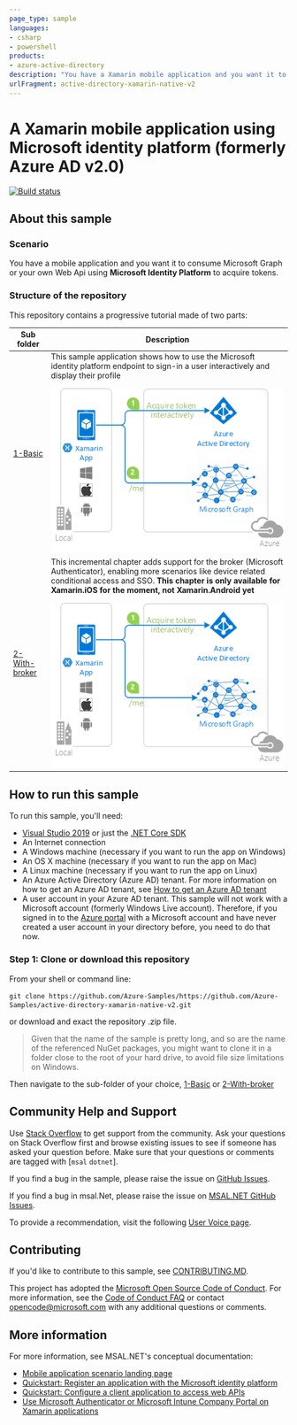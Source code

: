 ```yaml
---
page_type: sample
languages:
- csharp
- powershell
products:
- azure-active-directory
description: "You have a Xamarin mobile application and you want it to consume Microsoft Graph or your own Web Api using Microsoft Identity Platform to acquire tokens."
urlFragment: active-directory-xamarin-native-v2
---
```


# A Xamarin mobile application using Microsoft identity platform (formerly Azure AD v2.0)

[![Build status](https://identitydivision.visualstudio.com/IDDP/_apis/build/status/AAD%20Samples/.NET%20client%20samples/CI%20of%20Azure-Samples%20--%20xamarin-native-v2)](https://identitydivision.visualstudio.com/IDDP/_build/latest?definitionId=32)

## About this sample

### Scenario

You have a mobile application and you want it to consume Microsoft Graph or your own Web Api using **Microsoft Identity Platform** to acquire tokens.

### Structure of the repository

This repository contains a progressive tutorial made of two parts:

Sub folder                    | Description
----------------------------- | -----------
[1-Basic](https://github.com/Azure-Samples/active-directory-xamarin-native-v2/tree/master/1-Basic) | This sample application shows how to use the Microsoft identity platform endpoint to sign-in a user interactively and display their profile </p> ![Topology](./1-Basic/ReadmeFiles/Topology.png)
[2-With-broker](https://github.com/Azure-Samples/active-directory-xamarin-native-v2/tree/master/2-With-broker)  | This incremental chapter adds support for the broker (Microsoft Authenticator), enabling more scenarios like device related conditional access and SSO. **This chapter is only available for Xamarin.iOS for the moment, not Xamarin.Android yet** </p>  ![Topology](./2-With-broker/ReadmeFiles/Topology.png)

## How to run this sample

To run this sample, you'll need:

- [Visual Studio 2019](https://aka.ms/vsdownload) or just the [.NET Core SDK](https://www.microsoft.com/net/learn/get-started)
- An Internet connection
- A Windows machine (necessary if you want to run the app on Windows)
- An OS X machine (necessary if you want to run the app on Mac)
- A Linux machine (necessary if you want to run the app on Linux)
- An Azure Active Directory (Azure AD) tenant. For more information on how to get an Azure AD tenant, see [How to get an Azure AD tenant](https://azure.microsoft.com/en-us/documentation/articles/active-directory-howto-tenant/)
- A user account in your Azure AD tenant. This sample will not work with a Microsoft account (formerly Windows Live account). Therefore, if you signed in to the [Azure portal](https://portal.azure.com) with a Microsoft account and have never created a user account in your directory before, you need to do that now.

### Step 1:  Clone or download this repository

From your shell or command line:

```Shell
git clone https://github.com/Azure-Samples/https://github.com/Azure-Samples/active-directory-xamarin-native-v2.git
```

or download and exact the repository .zip file.

> Given that the name of the sample is pretty long, and so are the name of the referenced NuGet packages, you might want to clone it in a folder close to the root of your hard drive, to avoid file size limitations on Windows.

Then navigate to the sub-folder of your choice, [1-Basic](./1-Basic) or [2-With-broker](./2-With-broker)

## Community Help and Support

Use [Stack Overflow](http://stackoverflow.com/questions/tagged/msal) to get support from the community.
Ask your questions on Stack Overflow first and browse existing issues to see if someone has asked your question before.
Make sure that your questions or comments are tagged with [`msal` `dotnet`].

If you find a bug in the sample, please raise the issue on [GitHub Issues](../../issues).

If you find a bug in msal.Net, please raise the issue on [MSAL.NET GitHub Issues](https://github.com/AzureAD/microsoft-authentication-library-for-dotnet/issues).

To provide a recommendation, visit the following [User Voice page](https://feedback.azure.com/forums/169401-azure-active-directory).

## Contributing

If you'd like to contribute to this sample, see [CONTRIBUTING.MD](/CONTRIBUTING.md).

This project has adopted the [Microsoft Open Source Code of Conduct](https://opensource.microsoft.com/codeofconduct/). For more information, see the [Code of Conduct FAQ](https://opensource.microsoft.com/codeofconduct/faq/) or contact [opencode@microsoft.com](mailto:opencode@microsoft.com) with any additional questions or comments.

## More information

For more information, see MSAL.NET's conceptual documentation:

- [Mobile application scenario landing page](https://docs.microsoft.com/azure/active-directory/develop/scenario-mobile-overview)
- [Quickstart: Register an application with the Microsoft identity platform](https://docs.microsoft.com/azure/active-directory/develop/quickstart-register-app)
- [Quickstart: Configure a client application to access web APIs](https://docs.microsoft.com/azure/active-directory/develop/quickstart-configure-app-access-web-apis)
- [Use Microsoft Authenticator or Microsoft Intune Company Portal on Xamarin applications](https://docs.microsoft.com/azure/active-directory/develop/msal-net-use-brokers-with-xamarin-apps)
